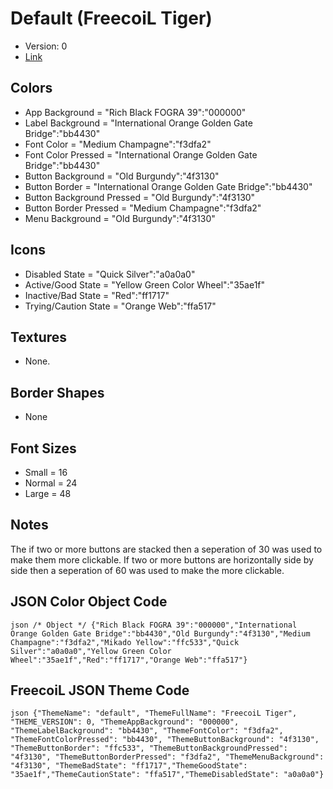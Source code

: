# Default (FreecoiL Tiger)

* Version: 0
* [Link](https://coolors.co/000000-bb4430-4f3130-f3dfa2-ffc533-a0a0a0-35ae1f-ff1717-ffa517)

## Colors

* App Background = "Rich Black FOGRA 39":"000000"
* Label Background = "International Orange Golden Gate Bridge":"bb4430"
* Font Color = "Medium Champagne":"f3dfa2"
* Font Color Pressed = "International Orange Golden Gate Bridge":"bb4430"
* Button Background = "Old Burgundy":"4f3130"
* Button Border = "International Orange Golden Gate Bridge":"bb4430"
* Button Background Pressed = "Old Burgundy":"4f3130"
* Button Border Pressed = "Medium Champagne":"f3dfa2"
* Menu Background = "Old Burgundy":"4f3130"

## Icons

* Disabled State = "Quick Silver":"a0a0a0"
* Active/Good State = "Yellow Green Color Wheel":"35ae1f"
* Inactive/Bad State = "Red":"ff1717"
* Trying/Caution State = "Orange Web":"ffa517"

## Textures

* None.

## Border Shapes

* None

## Font Sizes

* Small = 16
* Normal = 24
* Large = 48

## Notes

The if two or more buttons are stacked then a seperation of 30 was used to make them more clickable. If two or more buttons are horizontally side by side then a seperation of 60 was used to make the more clickable.

## JSON Color Object Code

``json
/* Object */
{"Rich Black FOGRA 39":"000000","International Orange Golden Gate Bridge":"bb4430","Old Burgundy":"4f3130","Medium Champagne":"f3dfa2","Mikado Yellow":"ffc533","Quick Silver":"a0a0a0","Yellow Green Color Wheel":"35ae1f","Red":"ff1717","Orange Web":"ffa517"}
``

## FreecoiL JSON Theme Code

``json
{"ThemeName": "default", "ThemeFullName": "FreecoiL Tiger", "THEME_VERSION": 0, "ThemeAppBackground": "000000", "ThemeLabelBackground": "bb4430", "ThemeFontColor": "f3dfa2", "ThemeFontColorPressed": "bb4430", "ThemeButtonBackground": "4f3130", "ThemeButtonBorder": "ffc533", "ThemeButtonBackgroundPressed": "4f3130", "ThemeButtonBorderPressed": "f3dfa2", "ThemeMenuBackground": "4f3130", "ThemeBadState": "ff1717","ThemeGoodState": "35ae1f","ThemeCautionState": "ffa517","ThemeDisabledState": "a0a0a0"}
``
